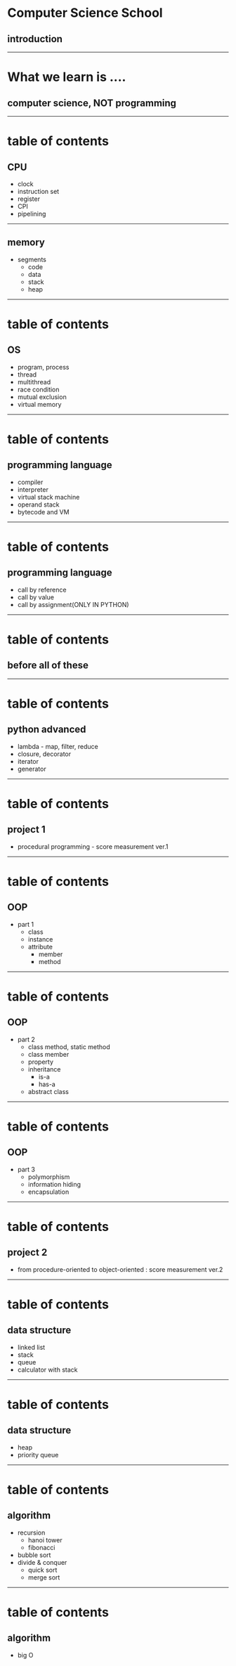 # Computer Science School
## introduction

---

# What we learn is ....
## computer science, NOT programming
---

# table of contents
## CPU
- clock
- instruction set
- register
- CPI 
- pipelining 
---

## memory
- segments
  - code
  - data
  - stack
  - heap
---

# table of contents
## OS
- program, process
- thread
- multithread
- race condition
- mutual exclusion
- virtual memory 
---

# table of contents
## programming language
- compiler
- interpreter
- virtual stack machine
- operand stack
- bytecode and VM 
---

# table of contents
## programming language
- call by reference
- call by value
- call by assignment(ONLY IN PYTHON) 
---

# table of contents
## before all of these
---

# table of contents
## python advanced
 - lambda - map, filter, reduce
 - closure, decorator
 - iterator
 - generator
---

# table of contents
## project 1
 - procedural programming - score measurement ver.1
---

# table of contents
## OOP
 - part 1
   - class
   - instance
   - attribute
     - member
     - method
---

# table of contents
## OOP
 - part 2
   - class method, static method
   - class member
   - property
   - inheritance
     - is-a
     - has-a
   - abstract class
 ---
 
 # table of contents
 ## OOP
  - part 3
    - polymorphism
    - information hiding
    - encapsulation
---

# table of contents
## project 2
 - from procedure-oriented to object-oriented
  : score measurement ver.2
---

# table of contents
## data structure
  - linked list
  - stack
  - queue
  - calculator with stack
 ---
 
# table of contents
## data structure
  - heap
  - priority queue
---

# table of contents
## algorithm
  - recursion
    - hanoi tower
    - fibonacci
  - bubble sort
  - divide & conquer 
    - quick sort
    - merge sort
---

# table of contents
## algorithm
  - big O
